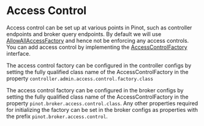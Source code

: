 # Access Control

Access control can be set up at various points in Pinot, such as controller endpoints and broker query endpoints. By default we will use [AllowAllAccessFactory](https://github.com/apache/pinot/blob/master/pinot-controller/src/main/java/org/apache/pinot/controller/api/access/AllowAllAccessFactory.java) and hence not be enforcing any access controls. You can add access control by implementing the [AccessControlFactory](https://github.com/apache/pinot/blob/master/pinot-controller/src/main/java/org/apache/pinot/controller/api/access/AccessControlFactory.java) interface.

The access control factory can be configured in the controller configs by setting the fully qualified class name of the AccessControlFactory in the property `controller.admin.access.control.factory.class`

The access control factory can be configured in the broker configs by setting the fully qualified class name of the AccessControlFactory in the property `pinot.broker.access.control.class`. Any other properties required for initializing the factory can be set in the broker configs as properties with the prefix `pinot.broker.access.control`.
